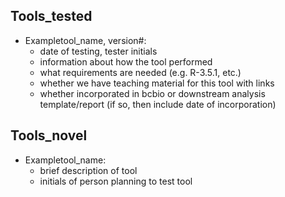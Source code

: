 ## Tools_tested

- Exampletool_name, version#: 
  - date of testing, tester initials
  - information about how the tool performed
  - what requirements are needed (e.g. R-3.5.1, etc.)
  - whether we have teaching material for this tool with links
  - whether incorporated in bcbio or downstream analysis template/report (if so, then include date of incorporation)

## Tools_novel

- Exampletool_name:
  - brief description of tool
  - initials of person planning to test tool
